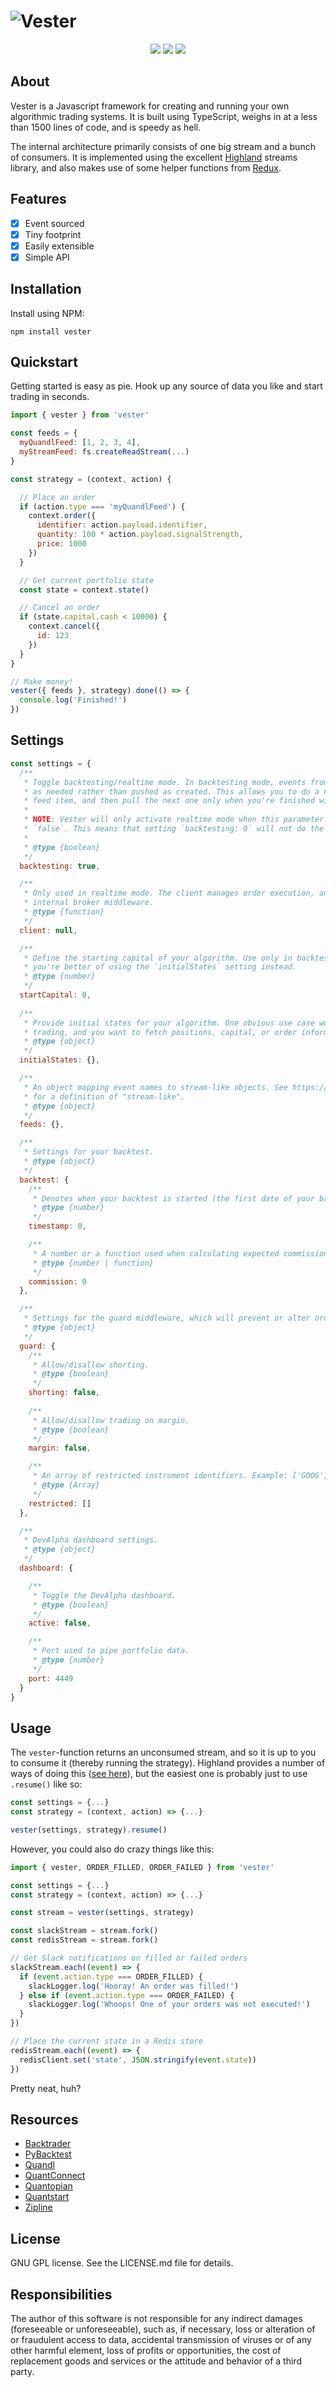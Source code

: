 # ![Vester](https://fhqvst.github.io/vester/images/vester-splash.svg)

<p align="center">
  <a href="https://travis-ci.org/fhqvst/vester"><img src="https://img.shields.io/travis/fhqvst/vester.svg"></a>
  <a href="https://david-dm.org/fhqvst/vester"><img src="https://img.shields.io/david/fhqvst/vester.svg"></a>
  <a href="https://www.npmjs.com/package/vester"><img src="https://img.shields.io/npm/v/vester.svg"></a>
</p>

## About

Vester is a Javascript framework for creating and running your own algorithmic trading systems. It is built using TypeScript, weighs in at a less than 1500 lines of code, and is speedy as hell.

The internal architecture primarily consists of one big stream and a bunch of consumers. It is implemented using the excellent [Highland](https://highlandjs.org/) streams library, and also makes use of some helper functions from [Redux](https://redux.js.org/).

## Features

-   [x] Event sourced
-   [x] Tiny footprint
-   [x] Easily extensible
-   [x] Simple API

## Installation

Install using NPM:

`npm install vester`

## Quickstart

Getting started is easy as pie. Hook up any source of data you like and start trading in seconds.

```javascript
import { vester } from 'vester'

const feeds = {
  myQuandlFeed: [1, 2, 3, 4],
  myStreamFeed: fs.createReadStream(...)
}

const strategy = (context, action) {

  // Place an order
  if (action.type === 'myQuandlFeed') {
    context.order({
      identifier: action.payload.identifier,
      quantity: 100 * action.payload.signalStrength,
      price: 1000
    })
  }

  // Get current portfolio state
  const state = context.state()

  // Cancel an order
  if (state.capital.cash < 10000) {
    context.cancel({
      id: 123
    })
  }
}

// Make money!
vester({ feeds }, strategy).done(() => {
  console.log('Finished!')
})
```

## Settings

```javascript
const settings = {
  /**
   * Toggle backtesting/realtime mode. In backtesting mode, events from the feed stream are pulled 
   * as needed rather than pushed as created. This allows you to do a number of events for each
   * feed item, and then pull the next one only when you're finished with the current.
   *
   * NOTE: Vester will only activate realtime mode when this parameter is explicitly set to 
   * `false`. This means that setting `backtesting: 0` will not do the job.
   *
   * @type {boolean}
   */
  backtesting: true,

  /**
   * Only used in realtime mode. The client manages order execution, and is provided to the 
   * internal broker middleware.
   * @type {function}
   */
  client: null,

  /**
   * Define the starting capital of your algorithm. Use only in backtesting mode. In realtime mode
   * you're better of using the `initialStates` setting instead.
   * @type {number}
   */
  startCapital: 0,
  
  /**
   * Provide initial states for your algorithm. One obvious use case would be when realtime
   * trading, and you want to fetch positions, capital, or order information from your broker.
   * @type {object}
   */
  initialStates: {},

  /**
   * An object mapping event names to stream-like objects. See https://highlandjs.org/#_(source) 
   * for a definition of "stream-like". 
   * @type {object}
   */
  feeds: {},

  /**
   * Settings for your backtest.
   * @type {object}
   */
  backtest: {
    /**
     * Denotes when your backtest is started (the first date of your backtesting data).
     * @type {number}
     */
    timestamp: 0,

    /**
     * A number or a function used when calculating expected commission.
     * @type {number | function}
     */
    commission: 0
  },

  /**
   * Settings for the guard middleware, which will prevent or alter orders (based on your configuration).
   * @type {object}
   */
  guard: {
    /**
     * Allow/disallow shorting.
     * @type {boolean}
     */
    shorting: false,
    
    /**
     * Allow/disallow trading on margin.
     * @type {boolean}
     */
    margin: false,

    /**
     * An array of restricted instrument identifiers. Example: ['GOOG', 'SPOT'].
     * @type {Array}
     */
    restricted: []
  },

  /**
   * DevAlpha dashboard settings.
   * @type {object}
   */
  dashboard: {

    /**
     * Toggle the DevAlpha dashboard.
     * @type {boolean}
     */
    active: false,

    /**
     * Port used to pipe portfolio data.
     * @type {number}
     */
    port: 4449
  }
}
```

## Usage

The `vester`-function returns an unconsumed stream, and so it is up to you to consume it (thereby running the strategy). Highland provides a number of ways of doing this ([see here](https://highlandjs.org/#Consumption)), but the easiest one is probably just to use `.resume()` like so:

```javascript
const settings = {...}
const strategy = (context, action) => {...}

vester(settings, strategy).resume()
```

However, you could also do crazy things like this:

```javascript
import { vester, ORDER_FILLED, ORDER_FAILED } from 'vester'

const settings = {...}
const strategy = (context, action) => {...}

const stream = vester(settings, strategy)

const slackStream = stream.fork()
const redisStream = stream.fork()

// Get Slack notifications on filled or failed orders
slackStream.each((event) => {
  if (event.action.type === ORDER_FILLED) {
    slackLogger.log('Hooray! An order was filled!')
  } else if (event.action.type === ORDER_FAILED) {
    slackLogger.log('Whoops! One of your orders was not executed!')
  }
})

// Place the current state in a Redis store
redisStream.each((event) => {
  redisClient.set('state', JSON.stringify(event.state))
})
```

Pretty neat, huh?

## Resources

-   [Backtrader](https://www.backtrader.com/)
-   [PyBacktest](https://github.com/ematvey/pybacktest)
-   [Quandl](https://www.quandl.com/)
-   [QuantConnect](https://www.quantconnect.com/)
-   [Quantopian](http://quantopian.com/)
-   [Quantstart](https://www.quantstart.com/)
-   [Zipline](http://www.zipline.io/)

## License

GNU GPL license. See the LICENSE.md file for details.

## Responsibilities

The author of this software is not responsible for any indirect damages (foreseeable or unforeseeable), such as, if necessary, loss or alteration of or fraudulent access to data, accidental transmission of viruses or of any other harmful element, loss of profits or opportunities, the cost of replacement goods and services or the attitude and behavior of a third party.
